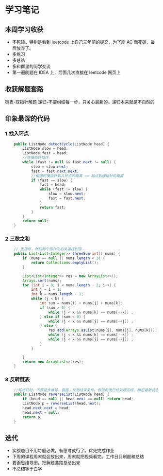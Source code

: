 # 学习笔记

## 本周学习收获
- 不死磕。特别是看到 leetcode 上自己三年前的提交，为了刷 AC 而死磕，最后放弃了。
- 多练习
- 多总结
- 多和群里的同学交流
- 第一遍刷题在 IDEA 上，后面几次直接在 leetcode 网页上

## 收获解题套路

链表-双指针解题
递归-不要纠结每一步，只关心最新的。递归本来就是不自然的

## 印象最深的代码

### 1.找入环点
```java
    public ListNode detectCycle(ListNode head) {
        ListNode slow = head;
        ListNode fast = head;
        //快慢指针找环
        while (fast != null && fast.next != null) {
            slow = slow.next;
            fast = fast.next.next;
            //相遇时慢指针到入环点的距离 == 起点到慢指针的距离
            if (fast == slow) {
                fast = head;
                while (fast != slow) {
                    slow = slow.next;
                    fast = fast.next;
                }
                return fast;
            }
        }
        return null;
    }
```

### 2.三数之和
```java
    // 先排序，然后两个指针左右夹逼找到值
    public List<List<Integer>> threeSum(int[] nums) {
        if (nums == null || nums.length < 3) {
            return Collections.emptyList();
        }

        List<List<Integer>> res = new ArrayList<>();
        Arrays.sort(nums);
        for (int i = 0; i < nums.length - 2; i++) {
            int j = i + 1;
            int k = nums.length - 1;
            while (j < k) {
                int sum = nums[i] + nums[j] + nums[k];
                if (sum > 0) {
                    while (j < k && nums[k] == nums[--k]) ;
                } else if (sum < 0) {
                    while (j < k && nums[j] == nums[++j]) ;
                } else {
                    res.add(Arrays.asList(nums[i], nums[j], nums[k]));
                    while (j < k && nums[k] == nums[--k]) ;
                    while (j < k && nums[j] == nums[++j]) ;
                }
            }

        }
        return new ArrayList<>(res);
    }
```

### 3.反转链表
```java
    //写递归时，不要逐步推导，套路：找到结束条件、假设前面已经处理完成、确定最新状态
    public ListNode reverseList(ListNode head) {
        if (head == null || head.next == null) return head;
        ListNode p = reverseList(head.next);
        head.next.next = head;
        head.next = null;
        return p;
    }
```

## 迭代
- 实战题目不用每题必做，有思考就行了。优先完成作业
- 下周的课程周末就会放出来，周末就把视频看完。工作日只刷题和总结
- 要画思维导图，把解题套路总结出来
- 不总结等于白学